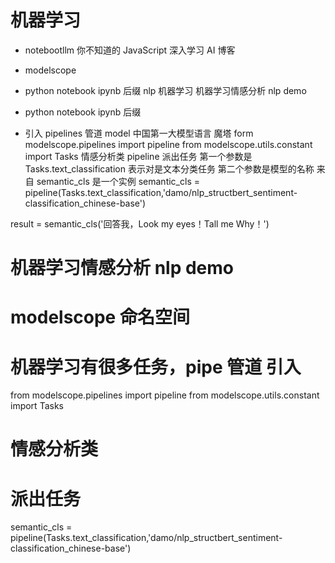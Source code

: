 # 机器学习

- notebootllm
  你不知道的 JavaScript 深入学习
  AI 博客

- modelscope
- python notebook
  ipynb 后缀
  nlp 机器学习
  机器学习情感分析 nlp demo
- python notebook
  ipynb 后缀

- 引入 pipelines 管道
  model 中国第一大模型语言
  魔塔
  form modelscope.pipelines import pipeline
  from modelscope.utils.constant import Tasks
  情感分析类
  pipeline 派出任务 第一个参数是 Tasks.text_classification 表示对是文本分类任务 第二个参数是模型的名称 来自
  semantic_cls 是一个实例
  semantic_cls = pipeline(Tasks.text_classification,'damo/nlp_structbert_sentiment-classification_chinese-base')

result = semantic_cls('回答我，Look my eyes！Tall me Why！')

# 机器学习情感分析 nlp demo

# modelscope 命名空间

# 机器学习有很多任务，pipe 管道 引入

from modelscope.pipelines import pipeline
from modelscope.utils.constant import Tasks

# 情感分析类

# 派出任务

semantic_cls = pipeline(Tasks.text_classification,'damo/nlp_structbert_sentiment-classification_chinese-base')